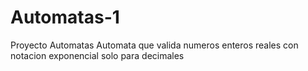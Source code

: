 # Automatas-1
Proyecto Automatas
Automata que valida numeros enteros reales con notacion exponencial solo para decimales

